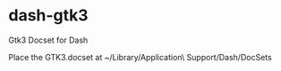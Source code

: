 # dash-gtk3
Gtk3 Docset for Dash

Place the GTK3.docset at ~/Library/Application\ Support/Dash/DocSets
